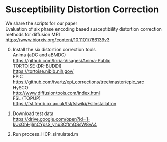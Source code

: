 # Susceptibility Distortion Correction

We share the scripts for our paper  
Evaluation of six phase encoding based susceptibility distortion correction methods for diffusion MRI  
https://www.biorxiv.org/content/10.1101/766139v3  

0. Install the six distortion correction tools  
Anima (aDC and aBMDC)   
https://github.com/Inria-Visages/Anima-Public  
TORTOISE (DR-BUDDI)  
https://tortoise.nibib.nih.gov/  
EPIC  
https://github.com/ivartz/epi_corrections/tree/master/epic_src  
HySCO  
http://www.diffusiontools.com/index.html  
FSL (TOPUP)  
https://fsl.fmrib.ox.ac.uk/fsl/fslwiki/FslInstallation  

1. Download test data  
https://drive.google.com/open?id=1-kUxOhHjImCYpsS_ynu3CftmQSsW8vA4

2. Run 
process_HCP_simulated.m
